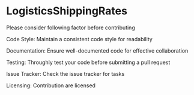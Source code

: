# LogisticsShippingRates

Please consider following factor before contributing

Code Style:
Maintain a consistent code style for readability

Documentation:
Ensure well-documented code for effective collaboration

Testing:
Throughly test your code before submitting a pull request

Issue Tracker:
Check the issue tracker for tasks

Licensing:
Contribution are licensed






